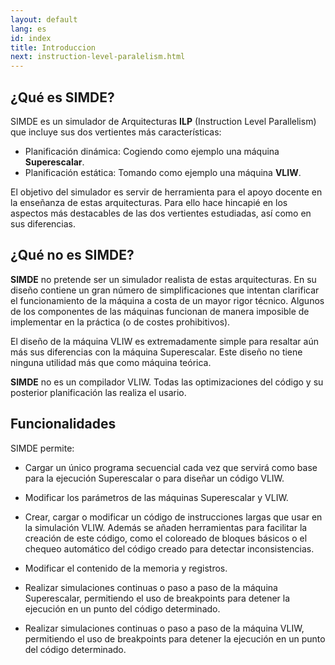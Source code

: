 ```yaml
---
layout: default
lang: es
id: index
title: Introduccion
next: instruction-level-paralelism.html
---
```


## ¿Qué es SIMDE?

SIMDE es un simulador de Arquitecturas **ILP** (Instruction Level Parallelism) que incluye sus dos vertientes más características: 
* Planificación dinámica: Cogiendo como ejemplo una máquina **Superescalar**.
* Planificación estática: Tomando como ejemplo una máquina **VLIW**.

El objetivo del simulador es servir de herramienta para el apoyo docente en la enseñanza de estas arquitecturas. Para ello hace hincapié en los aspectos más destacables de las dos vertientes estudiadas, así como en sus diferencias.

## ¿Qué no es SIMDE?

**SIMDE** no pretende ser un simulador realista de estas arquitecturas. En su diseño contiene un gran número de simplificaciones que intentan clarificar el funcionamiento de la máquina a costa de un mayor rigor técnico. Algunos de los componentes de las máquinas funcionan de manera imposible de implementar en la práctica (o de costes prohibitivos). 

El diseño de la máquina VLIW es extremadamente simple para resaltar aún más sus diferencias con la máquina Superescalar. Este diseño no tiene ninguna utilidad más que como máquina teórica.

**SIMDE** no es un compilador VLIW. Todas las optimizaciones del código y su posterior planificación las realiza el usario.

## Funcionalidades

SIMDE permite:

* Cargar un único programa secuencial cada vez que servirá como base para la ejecución Superescalar o para diseñar un código VLIW.

* Modificar los parámetros de las máquinas Superescalar y VLIW.

* Crear, cargar o modificar un código de instrucciones largas que usar en la simulación VLIW. Además se añaden herramientas para facilitar la creación de este código, como el coloreado de bloques básicos o el chequeo automático del código creado para detectar inconsistencias.

* Modificar el contenido de la memoria y registros.

* Realizar simulaciones continuas o paso a paso de la máquina Superescalar, permitiendo el uso de breakpoints para detener la ejecución en un punto del código determinado.

* Realizar simulaciones continuas o paso a paso de la máquina VLIW, permitiendo el uso de breakpoints para detener la ejecución en un punto del código determinado.

